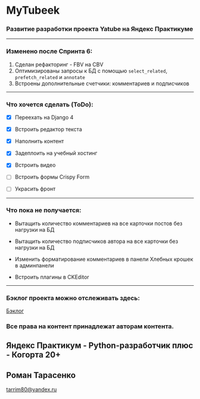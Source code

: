 # MyTubeek
### Развитие разработки проекта Yatube на Яндекс Практикуме

_____________________

### Изменено после Спринта 6:
1. Сделан рефакторинг - FBV на CBV
2. Оптимизированы запросы к БД с помощью ```select_related```, ```prefetch_related``` и ```annotate```
3. Встроены дополнительные счетчики: комментариев и подписчиков
_____________________
### Что хочется сделать (ToDo):

- [X] Переехать на Django 4

- [X] Встроить редактор текста

- [X] Наполнить контент

- [X] Задеплоить на учебный хостинг

- [X] Встроить видео

- [ ] Встроить формы Crispy Form

- [ ] Украсить фронт

_____________________
### Что пока не получается:

- Вытащить количество комментариев на все карточки постов без нагрузки на БД

- Вытащить количество подписчиков автора на все карточки без нагрузки на БД

- Изменить форматирование комментариев в панели Хлебных крошек в админпанели

- Встроить плагины в CKEditor

_____________________

### Бэклог проекта можно отслеживать здесь:

[Бэклог](https://halved-lamp-2b0.notion.site/eb5c787e3d1d4339b8935354d8671620)

### Все права на контент **принадлежат авторам контента.**


## Яндекс Практикум - Python-разработчик плюс - Когорта 20+
## Роман Тарасенко
tarrim80@yandex.ru
